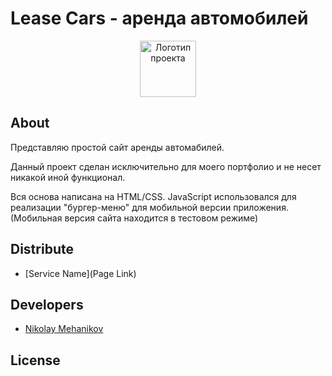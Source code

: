 # Lease Cars - аренда автомобилей
<p align="center">
      <img src="https://i.ibb.co/h1ppZ73/Vector.png" alt="Логотип проекта" width="90">
</p>

## About

Представляю простой сайт аренды автомабилей.

Данный проект сделан исключительно для моего портфолио и не несет никакой иной функционал.

Вся основа написана на HTML/CSS. JavaScript использовался для реализации "бургер-меню" для мобильной версии приложения.
(Мобильная версия сайта находится в тестовом режиме)

## Distribute

- [Service Name](Page Link)


## Developers

- [Nikolay Mehanikov](https://github.com/NikolayMehanikov)
## License
